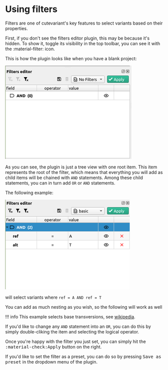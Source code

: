 # Using filters

Filters are one of cutevariant's key features to select variants based on their properties.


First, if you don't see the filters editor plugin, this may be because it's hidden. To show it, toggle its visibility in the top toolbar, you can see it with the :material-filter: icon.

This is how the plugin looks like when you have a blank project:

![Filters plugin](../images/filters.png)

As you can see, the plugin is just a tree view with one root item. This item represents the root of the filter, which means that everything you will add as child items will be chained with `AND` statements. Among these child statements, you can in turn add `OR` or `AND` statements.

The following example:

![Filters example](../images/filters_example.png)

will select variants where `ref = A AND ref = T`

You can add as much nesting as you wish, so the following will work as well 

!!! info
    This example selects base transversions, see [wikipedia]().

If you'd like to change any `AND` statement into an `OR`, you can do this by simply double-cliking the item and selecting the logical operator.

Once you're happy with the filter you just set, you can simply hit the <kbd>:material-check:Apply</kbd> button on the right.

If you'd like to set the filter as a preset, you can do so by pressing <kbd>Save as preset</kbd> in the dropdown menu of the plugin.

[^1]: This is a general remark, the whole point of cutevariant is to narrow down a selection of variants, as much as you can, and with the maximum amount of information.

